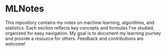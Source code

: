 # MLNotes
This repository contains my notes on machine learning, algorithms, and statistics. Each section reflects key concepts and formulas I've studied, organized for easy navigation. My goal is to document my learning journey and provide a resource for others. Feedback and contributions are welcome!
